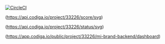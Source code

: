 
[![CircleCI](https://circleci.com/gh/munyanezaarmel/mi-brand-backend/tree/main.svg?style=svg)](https://circleci.com/gh/munyanezaarmel/mi-brand-backend/tree/main)

(https://api.codiga.io/project/33226/score/svg)

(https://api.codiga.io/project/33226/status/svg)

(https://app.codiga.io/public/project/33226/mi-brand-backend/dashboard)

